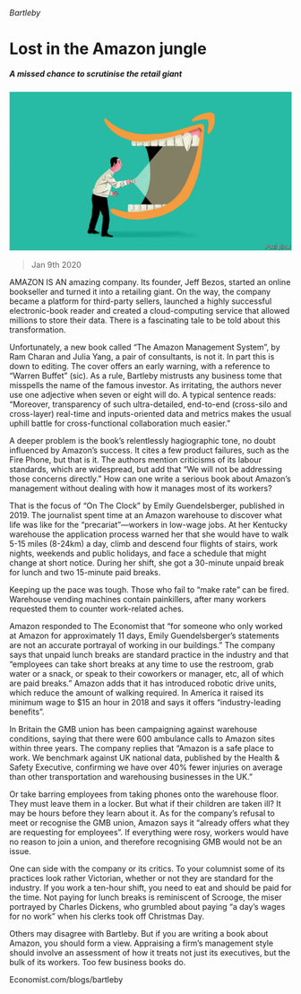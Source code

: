 ###### Bartleby

# Lost in the Amazon jungle 

##### A missed chance to scrutinise the retail giant 

![image](images/20200111_WBD001_0.jpg) 

> Jan 9th 2020 

AMAZON IS AN amazing company. Its founder, Jeff Bezos, started an online bookseller and turned it into a retailing giant. On the way, the company became a platform for third-party sellers, launched a highly successful electronic-book reader and created a cloud-computing service that allowed millions to store their data. There is a fascinating tale to be told about this transformation.

Unfortunately, a new book called “The Amazon Management System”, by Ram Charan and Julia Yang, a pair of consultants, is not it. In part this is down to editing. The cover offers an early warning, with a reference to “Warren Buffet” (sic). As a rule, Bartleby mistrusts any business tome that misspells the name of the famous investor. As irritating, the authors never use one adjective when seven or eight will do. A typical sentence reads: “Moreover, transparency of such ultra-detailed, end-to-end (cross-silo and cross-layer) real-time and inputs-oriented data and metrics makes the usual uphill battle for cross-functional collaboration much easier.”


A deeper problem is the book’s relentlessly hagiographic tone, no doubt influenced by Amazon’s success. It cites a few product failures, such as the Fire Phone, but that is it. The authors mention criticisms of its labour standards, which are widespread, but add that “We will not be addressing those concerns directly.” How can one write a serious book about Amazon’s management without dealing with how it manages most of its workers?

That is the focus of “On The Clock” by Emily Guendelsberger, published in 2019. The journalist spent time at an Amazon warehouse to discover what life was like for the “precariat”—workers in low-wage jobs. At her Kentucky warehouse the application process warned her that she would have to walk 5-15 miles (8-24km) a day, climb and descend four flights of stairs, work nights, weekends and public holidays, and face a schedule that might change at short notice. During her shift, she got a 30-minute unpaid break for lunch and two 15-minute paid breaks.

Keeping up the pace was tough. Those who fail to “make rate” can be fired. Warehouse vending machines contain painkillers, after many workers requested them to counter work-related aches.

Amazon responded to The Economist that “for someone who only worked at Amazon for approximately 11 days, Emily Guendelsberger’s statements are not an accurate portrayal of working in our buildings.” The company says that unpaid lunch breaks are standard practice in the industry and that “employees can take short breaks at any time to use the restroom, grab water or a snack, or speak to their coworkers or manager, etc, all of which are paid breaks.” Amazon adds that it has introduced robotic drive units, which reduce the amount of walking required. In America it raised its minimum wage to $15 an hour in 2018 and says it offers “industry-leading benefits”.

In Britain the GMB union has been campaigning against warehouse conditions, saying that there were 600 ambulance calls to Amazon sites within three years. The company replies that “Amazon is a safe place to work. We benchmark against UK national data, published by the Health &amp; Safety Executive, confirming we have over 40% fewer injuries on average than other transportation and warehousing businesses in the UK.”

Or take barring employees from taking phones onto the warehouse floor. They must leave them in a locker. But what if their children are taken ill? It may be hours before they learn about it. As for the company’s refusal to meet or recognise the GMB union, Amazon says it “already offers what they are requesting for employees”. If everything were rosy, workers would have no reason to join a union, and therefore recognising GMB would not be an issue.

One can side with the company or its critics. To your columnist some of its practices look rather Victorian, whether or not they are standard for the industry. If you work a ten-hour shift, you need to eat and should be paid for the time. Not paying for lunch breaks is reminiscent of Scrooge, the miser portrayed by Charles Dickens, who grumbled about paying “a day’s wages for no work” when his clerks took off Christmas Day.

Others may disagree with Bartleby. But if you are writing a book about Amazon, you should form a view. Appraising a firm’s management style should involve an assessment of how it treats not just its executives, but the bulk of its workers. Too few business books do.

Economist.com/blogs/bartleby

